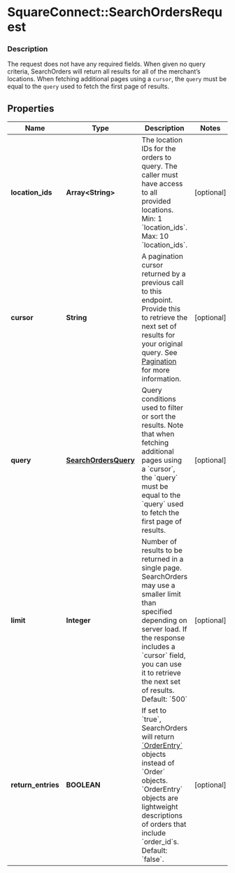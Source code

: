 # SquareConnect::SearchOrdersRequest

### Description

The request does not have any required fields. When given no query criteria, SearchOrders will return all results for all of the merchant’s locations. When fetching additional pages using a `cursor`, the `query` must be equal to the `query` used to fetch the first page of results.

## Properties
Name | Type | Description | Notes
------------ | ------------- | ------------- | -------------
**location_ids** | **Array&lt;String&gt;** | The location IDs for the orders to query. The caller must have access to all provided locations.  Min: 1 &#x60;location_ids&#x60;. Max: 10 &#x60;location_ids&#x60;. | [optional] 
**cursor** | **String** | A pagination cursor returned by a previous call to this endpoint. Provide this to retrieve the next set of results for your original query. See [Pagination](/basics/api101/pagination) for more information. | [optional] 
**query** | [**SearchOrdersQuery**](SearchOrdersQuery.md) | Query conditions used to filter or sort the results. Note that when fetching additional pages using a &#x60;cursor&#x60;, the &#x60;query&#x60; must be equal to the &#x60;query&#x60; used to fetch the first page of results. | [optional] 
**limit** | **Integer** | Number of results to be returned in a single page. SearchOrders may use a smaller limit than specified depending on server load. If the response includes a &#x60;cursor&#x60; field, you can use it to retrieve the next set of results. Default: &#x60;500&#x60; | [optional] 
**return_entries** | **BOOLEAN** |  If set to &#x60;true&#x60;, SearchOrders will return [&#x60;OrderEntry&#x60;](#type-orderentry) objects instead of &#x60;Order&#x60; objects. &#x60;OrderEntry&#x60; objects are lightweight descriptions of orders that include &#x60;order_id&#x60;s.  Default: &#x60;false&#x60;. | [optional] 


